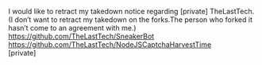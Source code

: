 I would like to retract my takedown notice regarding [private]
TheLastTech. (I don’t want to retract my takedown on the forks.The person who forked
it hasn’t come to an agreement with me.)  
https://github.com/TheLastTech/SneakerBot    
https://github.com/TheLastTech/NodeJSCaptchaHarvestTime    
[private]  
